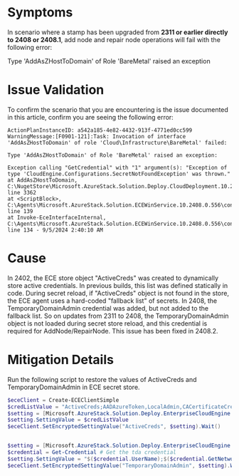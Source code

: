 # Symptoms

In scenario where a stamp has been upgraded from **2311 or earlier directly to 2408 or 2408.1**, add node and repair node operations will fail with the following error:

Type 'AddAsZHostToDomain' of Role 'BareMetal' raised an exception

# Issue Validation
To confirm the scenario that you are encountering is the issue documented in this article, confirm you are seeing the following error:


```
ActionPlanInstanceID: a542a185-4e82-4432-913f-4771ed0cc599 WarningMessage:[F0901-121]:Task: Invocation of interface 'AddAsZHostToDomain' of role 'Cloud\Infrastructure\BareMetal' failed:

Type 'AddAsZHostToDomain' of Role 'BareMetal' raised an exception:

Exception calling "GetCredential" with "1" argument(s): "Exception of type 'CloudEngine.Configurations.SecretNotFoundException' was thrown."
at AddAsZHostToDomain, C:\NugetStore\Microsoft.AzureStack.Solution.Deploy.CloudDeployment.10.2408.0.150\content\Classes\BareMetal\BareMetal.psm1: line 3362
at <ScriptBlock>, C:\Agents\Microsoft.AzureStack.Solution.ECEWinService.10.2408.0.556\content\ECEWinService\InvokeInterfaceInternal.psm1: line 139
at Invoke-EceInterfaceInternal, C:\Agents\Microsoft.AzureStack.Solution.ECEWinService.10.2408.0.556\content\ECEWinService\InvokeInterfaceInternal.psm1: line 134 - 9/5/2024 2:40:10 AM
```


# Cause

In 2402, the ECE store object "ActiveCreds" was created to dynamically store active credentials. In previous builds, this list was defined statically in code. During secret reload, if "ActiveCreds" object is not found in the store, the ECE agent uses a hard-coded "fallback list" of secrets. In 2408, the TemporaryDomainAdmin credential was added, but not added to the fallback list. So on updates from 2311 to 2408, the TemporaryDomainAdmin object is not loaded during secret store reload, and this credential is required for AddNode/RepairNode. This issue has been fixed in 2408.2.
 
# Mitigation Details

Run the following script to restore the values of ActiveCreds and TemporaryDomainAdmin in ECE secret store.


```Powershell
$eceClient = Create-ECEClientSimple
$credListValue = "ActiveCreds;AADAzureToken,LocalAdmin,CACertificateCred,DomainAdmin,DeploymentDomainAdmin,AzureStackSEDKey,RegistrationSP,RegistrationTokenCache,WitnessCredential,DefaultARBApplication,FCAKeys,InfraVmAdmin,InfraVmAdminPrior,TemporaryDomainAdmin"
$setting = [Microsoft.AzureStack.Solution.Deploy.EnterpriseCloudEngine.Controllers.Models.EncryptedSetting]::new()
$setting.SettingValue = $credListValue
$eceClient.SetEncryptedSettingValue("ActiveCreds", $setting).Wait()


$setting = [Microsoft.AzureStack.Solution.Deploy.EnterpriseCloudEngine.Controllers.Models.EncryptedSetting]::new()
$credential = Get-Credential # Get the tda credential
$setting.SettingValue = "$($credential.UserName);$($credential.GetNetworkCredential().Password)"
$eceClient.SetEncryptedSettingValue("TemporaryDomainAdmin", $setting).Wait()
```
